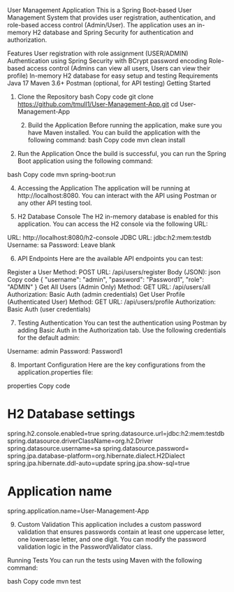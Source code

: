User Management Application
This is a Spring Boot-based User Management System that provides user registration, authentication, and role-based access control (Admin/User). The application uses an in-memory H2 database and Spring Security for authentication and authorization.

Features
User registration with role assignment (USER/ADMIN)
Authentication using Spring Security with BCrypt password encoding
Role-based access control (Admins can view all users, Users can view their profile)
In-memory H2 database for easy setup and testing
Requirements
Java 17
Maven 3.6+
Postman (optional, for API testing)
Getting Started

1. Clone the Repository
   bash
   Copy code
   git clone https://github.com/tmull1/User-Management-App.git
   cd User-Management-App

   2. Build the Application
   Before running the application, make sure you have Maven installed. You can build the application with the following command:
bash
Copy code
mvn clean install

3. Run the Application
   Once the build is successful, you can run the Spring Boot application using the following command:

bash
Copy code
mvn spring-boot:run

4. Accessing the Application
   The application will be running at http://localhost:8080. You can interact with the API using Postman or any other API testing tool.

5. H2 Database Console
   The H2 in-memory database is enabled for this application. You can access the H2 console via the following URL:

URL: http://localhost:8080/h2-console
JDBC URL: jdbc:h2:mem:testdb
Username: sa
Password: Leave blank

6. API Endpoints
   Here are the available API endpoints you can test:

Register a User
Method: POST
URL: /api/users/register
Body (JSON):
json
Copy code
{
"username": "admin",
"password": "Password1",
"role": "ADMIN"
}
Get All Users (Admin Only)
Method: GET
URL: /api/users/all
Authorization: Basic Auth (admin credentials)
Get User Profile (Authenticated User)
Method: GET
URL: /api/users/profile
Authorization: Basic Auth (user credentials)

7. Testing Authentication
   You can test the authentication using Postman by adding Basic Auth in the Authorization tab. Use the following credentials for the default admin:

Username: admin
Password: Password1

8. Important Configuration
   Here are the key configurations from the application.properties file:

properties
Copy code
# H2 Database settings
spring.h2.console.enabled=true
spring.datasource.url=jdbc:h2:mem:testdb
spring.datasource.driverClassName=org.h2.Driver
spring.datasource.username=sa
spring.datasource.password=
spring.jpa.database-platform=org.hibernate.dialect.H2Dialect
spring.jpa.hibernate.ddl-auto=update
spring.jpa.show-sql=true

# Application name
spring.application.name=User-Management-App

9. Custom Validation
   This application includes a custom password validation that ensures passwords contain at least one uppercase letter, one lowercase letter, and one digit. You can modify the password validation logic in the PasswordValidator class.

Running Tests
You can run the tests using Maven with the following command:

bash
Copy code
mvn test
